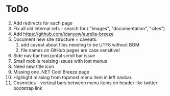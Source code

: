 # ToDo

2) Add redirects for each page
3) Fix all old internal refs - search for ( "images", "documentation", "sites")
5) Add https://github.com/jdanyow/aurelia-breeze
6) Document new site structure + caveats.
   1) add caveat about files needing to be UTF8 without BOM
   2) file names on GitHub pages are case sensitive!
7) Side nav bar horizontal scroll bar issue   
8) Small mobile resizing issues with lost menus
9) Need new title icon
10) Missing one .NET Cool Breeze page
11) Highlight missing from topmost menu item in left navbar.
12) Cosmetics - vertical bars between menu items on header like twitter bootstrap link